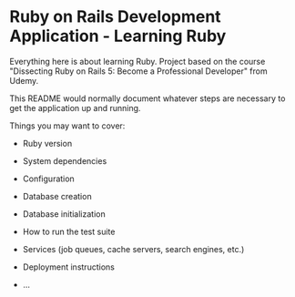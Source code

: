 # Ruby on Rails Development Application - Learning Ruby

Everything here is about learning Ruby. Project based on the course "Dissecting Ruby on Rails 5: Become a Professional Developer" from Udemy.

This README would normally document whatever steps are necessary to get the
application up and running.

Things you may want to cover:

* Ruby version

* System dependencies

* Configuration

* Database creation

* Database initialization

* How to run the test suite

* Services (job queues, cache servers, search engines, etc.)

* Deployment instructions

* ...

